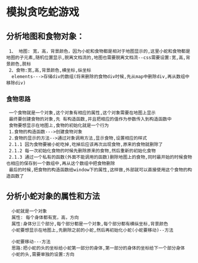 # 模拟贪吃蛇游戏
## 分析地图和食物对象： 
     1、 地图: 宽，高，背景颜色，因为小蛇和食物都是相对于地图显示的,这里小蛇和食物都是地图的子元素,随机位置显示,脱离文档流的,地图也需要脱离文档流--css需要设置:宽,高,背景颜色,脱标
     2、食物:宽,高,背景颜色,横坐标,纵坐标
      elements--->存储div的数组(将来删除的食物div时候,先从map中删除div,再从数组中移除div)
    
### 食物思路
     一个食物就是一个对象,这个对象有相应的属性,这个对象需要在地图上显示
     最终要创建食物的对象,先 有构造函数,并且把相应的值作为参数传入到构造函数中
     食物要想显示在地图上,食物的初始化就是一个行为
     1.食物的构造函数--->创建食物对象
     2.食物的显示的方法-->通过对象调用方法,显示食物,设置相应的样式
     2.1.1 因为食物要被小蛇吃掉,吃掉后应该再次出现食物,原来的食物就删除了
     2.1.2 每一次初始化食物的时候先删除原来的食物,然后重新的初始化食物
     2.1.3 通过一个私有的函数(外面不能调用的函数)删除地图上的食物,同时最开始的时候食物也相应的保存到一个数组中,再从这个数组中把食物删除
     最后的时候,把食物的构造函数给window下的属性,这样做,外部就可以直接使用这个食物的构造函数了
    
## 分析小蛇对象的属性和方法
      小蛇就是一个对象
      属性: 每个身体都有宽，高，方向
      属性:身体分三个部分,每个部分都是一个对象,每个部分都有横纵坐标,背景颜色
      小蛇要想显示在地图上,先删除之前的小蛇,然后再初始化小蛇(小蛇要移动)--方法
    
      小蛇要移动---方法
      思路:把小蛇的头的坐标给小蛇第一部分的身体,第一部分的身体的坐标给下一个部分身体
      小蛇的头,需要单独的设置:方向
